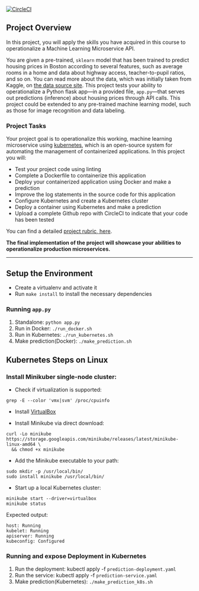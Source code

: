 [![CircleCI](https://circleci.com/gh/donkodimov/ml-microservice-kubernetes.svg?style=shield)](https://circleci.com/gh/donkodimov/ml-microservice-kubernetes)

## Project Overview

In this project, you will apply the skills you have acquired in this course to operationalize a Machine Learning Microservice API. 

You are given a pre-trained, `sklearn` model that has been trained to predict housing prices in Boston according to several features, such as average rooms in a home and data about highway access, teacher-to-pupil ratios, and so on. You can read more about the data, which was initially taken from Kaggle, on [the data source site](https://www.kaggle.com/c/boston-housing). This project tests your ability to operationalize a Python flask app—in a provided file, `app.py`—that serves out predictions (inference) about housing prices through API calls. This project could be extended to any pre-trained machine learning model, such as those for image recognition and data labeling.

### Project Tasks

Your project goal is to operationalize this working, machine learning microservice using [kubernetes](https://kubernetes.io/), which is an open-source system for automating the management of containerized applications. In this project you will:
* Test your project code using linting
* Complete a Dockerfile to containerize this application
* Deploy your containerized application using Docker and make a prediction
* Improve the log statements in the source code for this application
* Configure Kubernetes and create a Kubernetes cluster
* Deploy a container using Kubernetes and make a prediction
* Upload a complete Github repo with CircleCI to indicate that your code has been tested

You can find a detailed [project rubric, here](https://review.udacity.com/#!/rubrics/2576/view).

**The final implementation of the project will showcase your abilities to operationalize production microservices.**

---

## Setup the Environment

* Create a virtualenv and activate it
* Run `make install` to install the necessary dependencies

### Running `app.py`

1. Standalone:  `python app.py`
2. Run in Docker:  `./run_docker.sh`
3. Run in Kubernetes:  `./run_kubernetes.sh`
4. Make prediction(Docker): `./make_prediction.sh`



## Kubernetes Steps on Linux


### Install Minikuber single-node cluster:

* Check if virtualization is supported:
```
grep -E --color 'vmx|svm' /proc/cpuinfo
```

* Install [VirtualBox](https://www.virtualbox.org/wiki/Downloads)

* Install Minikube via direct download:
```
curl -Lo minikube https://storage.googleapis.com/minikube/releases/latest/minikube-linux-amd64 \
  && chmod +x minikube
```

* Add the Minikube executable to your path:

```
sudo mkdir -p /usr/local/bin/
sudo install minikube /usr/local/bin/
```

* Start up a local Kubernetes cluster:
```
minikube start --driver=virtualbox
minikube status
```
Expected output:
```
host: Running
kubelet: Running
apiserver: Running
kubeconfig: Configured
```

### Running and expose Deployment in Kubernetes

1. Run the deployment: kubectl apply -f `prediction-deployment.yaml`
2. Run the service: kubectl apply -f `prediction-service.yaml`
3. Make prediction(Kubernetes): `./make_prediction_k8s.sh`
